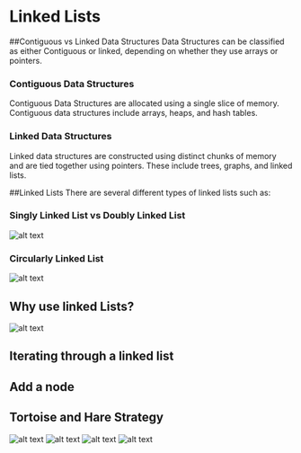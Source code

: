 # Linked Lists

##Contiguous vs Linked Data Structures
Data Structures can be classified as either Contiguous or linked, depending on whether they use arrays or pointers.

### Contiguous Data Structures
Contiguous Data Structures are allocated using a single slice of memory. Contiguous data structures include arrays, heaps, and hash tables.

### Linked Data Structures
Linked data structures are constructed using distinct chunks of memory and are tied together using pointers. These include trees, graphs, and linked lists.

##Linked Lists
There are several different types of linked lists such as:

### Singly Linked List vs Doubly Linked List

![alt text](https://cloud.githubusercontent.com/assets/7456865/19910374/8493c2b0-a05a-11e6-975c-b4ef9c0f82d8.png)

### Circularly Linked List

![alt text](https://cloud.githubusercontent.com/assets/7456865/19910394/a1d5e5ec-a05a-11e6-8ca2-aaeb0f8335a7.png)

## Why use linked Lists?

![alt text](https://cloud.githubusercontent.com/assets/7456865/19910299/1cf4958a-a05a-11e6-867f-44f2ffa386d1.png)


## Iterating through a linked list
## Add a node
## Tortoise and Hare Strategy

![alt text](https://cloud.githubusercontent.com/assets/7456865/19910310/2747f5ae-a05a-11e6-86d4-5bca17109c06.png)
![alt text](https://cloud.githubusercontent.com/assets/7456865/19910315/3198f71a-a05a-11e6-80f1-c7f7187226ca.png)
![alt text](https://cloud.githubusercontent.com/assets/7456865/19910321/39f1b488-a05a-11e6-812b-38ce8991bf43.png)
![alt text](https://cloud.githubusercontent.com/assets/7456865/19910331/44b7e41e-a05a-11e6-893a-0f8a1f966909.png)



